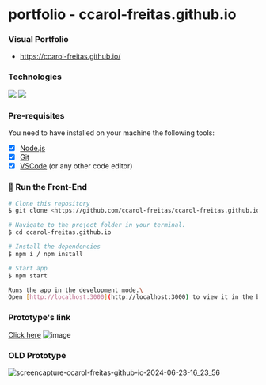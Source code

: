 # portfolio - ccarol-freitas.github.io

### Visual Portfolio
- https://ccarol-freitas.github.io/

### Technologies
<div>
	<img src="https://img.shields.io/badge/React-20232A?style=for-the-badge&logo=react&logoColor=61DAFB" />
	<img src="https://img.shields.io/badge/TypeScript-007ACC?style=for-the-badge&logo=typescript&logoColor=white" />
</div>

### Pre-requisites
<p>You need to have installed on your machine the following tools:</p>

- [x] [Node.js](https://nodejs.org/en/)
- [x] [Git](https://git-scm.com)
- [x] [VSCode](https://code.visualstudio.com/) (or any other code editor)

### 🎲 Run the Front-End

```bash
# Clone this repository
$ git clone <https://github.com/ccarol-freitas/ccarol-freitas.github.io>

# Navigate to the project folder in your terminal.
$ cd ccarol-freitas.github.io

# Install the dependencies
$ npm i / npm install

# Start app
$ npm start

Runs the app in the development mode.\
Open [http://localhost:3000](http://localhost:3000) to view it in the browser.
```
### Prototype's link 
[Click here](https://www.figma.com/proto/QE2dgz2mVBvtCLE0IL4h7g/SIte-Carol-freitas-(Copy)?node-id=224-415&t=nrGOYSz5dtFAUfrd-1&scaling=min-zoom&content-scaling=fixed&page-id=224%3A360&starting-point-node-id=224%3A415
)
![image](https://github.com/ccarol-freitas/ccarol-freitas.github.io/assets/54582414/956735ac-b4c8-4cb2-a6d0-d810b4ac58bb)

### OLD Prototype

![screencapture-ccarol-freitas-github-io-2024-06-23-16_23_56](https://github.com/ccarol-freitas/ccarol-freitas.github.io/assets/54582414/d28ffe5b-30ca-4f24-8dd7-7fa4b93c84e9)

